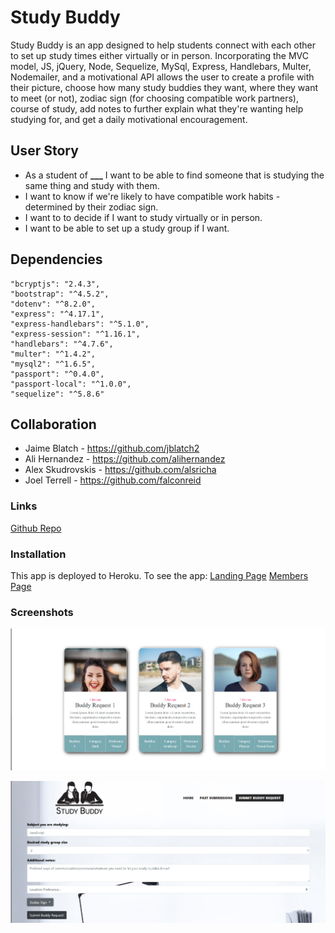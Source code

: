 # Study Buddy

Study Buddy is an app designed to help students connect with each other to set up study times either virtually or in person. Incorporating the MVC model, JS, jQuery, Node, Sequelize, MySql, Express, Handlebars, Multer, Nodemailer, and a motivational API allows the user to create a profile with their picture, choose how many study buddies they want, where they want to meet (or not), zodiac sign (for choosing compatible work partners), course of study, add notes to further explain what they're wanting help studying for, and get a daily motivational encouragement.

## User Story

- As a student of **\_\_\_** I want to be able to find someone that is studying the same thing and study with them.
- I want to know if we're likely to have compatible work habits - determined by their zodiac sign.
- I want to to decide if I want to study virtually or in person.
- I want to be able to set up a study group if I want.

## Dependencies

    "bcryptjs": "2.4.3",
    "bootstrap": "^4.5.2",
    "dotenv": "^8.2.0",
    "express": "^4.17.1",
    "express-handlebars": "^5.1.0",
    "express-session": "^1.16.1",
    "handlebars": "^4.7.6",
    "multer": "^1.4.2",
    "mysql2": "^1.6.5",
    "passport": "^0.4.0",
    "passport-local": "^1.0.0",
    "sequelize": "^5.8.6"

## Collaboration

- Jaime Blatch - https://github.com/jblatch2
- Ali Hernandez - https://github.com/alihernandez
- Alex Skudrovskis - https://github.com/alsricha
- Joel Terrell - https://github.com/falconreid

### Links

[Github Repo](https://github.com/jblatch2/Project2)

### Installation

This app is deployed to Heroku. To see the app:
[Landing Page](https://project2sd.herokuapp.com/main)
[Members Page](https://project2sd.herokuapp.com/members)

### Screenshots

![](public\img\buddycards.jpg)

![](public\img\buddyrequest.jpg)
